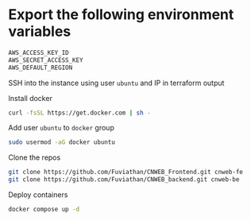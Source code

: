 # Export the following environment variables

```bash
AWS_ACCESS_KEY_ID
AWS_SECRET_ACCESS_KEY
AWS_DEFAULT_REGION
```

SSH into the instance using user `ubuntu` and IP in terraform output

Install docker

```bash
curl -fsSL https://get.docker.com | sh -
```

Add user `ubuntu` to `docker` group

```bash
sudo usermod -aG docker ubuntu
```

Clone the repos

```bash
git clone https://github.com/Fuviathan/CNWEB_Frontend.git cnweb-fe
git clone https://github.com/Fuviathan/CNWEB_backend.git cnweb-be
```

Deploy containers

```bash
docker compose up -d
```
